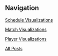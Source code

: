 ## Navigation

[Schedule Visualizations](schedule/index.html)

[Match Visualizations](match/index.html)

[Player Visualizations](player/index.html)

[All Posts](all/readme.md)
